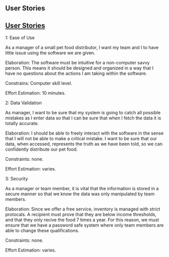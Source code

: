 ## User Stories

## [User Stories](https://diegomorales30.github.io/NullPointersWebsite/user)


1: Ease of Use

As a manager of a small pet food distributor, I want my team and I to have little issue using the software we are given. 

Elaboration: The software must be intuitive for a non-computer savvy person. This means it should be designed and organized in a way that I have no questions about the actions I am taking within the software. 

Constrains: Computer skill level.

Effort Estimation: 10 minutes.



2: Data Validation

As manager, I want to be sure that my system is going to catch all possible mistakes as I enter data so that I can be sure that when I fetch the data it is totally accurate. 

Elaboration: I should be able to freely interact with the software in the sense that I will not be able to make a critical mistake. I want to be sure that our data, when accessed, represents the truth as we have been told, so we can confidently distribute our pet food.

Constraints: none.

Effort Estimation: varies.



3: Security

As a manager or team member, it is vital that the information is stored in a secure manner so that we know the data was only manipulated by team members.

Elaboration: Since we offer a free service, inventory is managed with strict protocals. A recipient must prove that they are below income thresholds, and that they only recive the food 7 times a year. For this reason, we must ensure that we have a password safe system where only team members are able to change these qualifications.

Constraints: none.

Effort Estimation: varies.
    
        